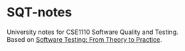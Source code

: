# SQT-notes
University notes for CSE1110 Software Quality and Testing.   
Based on [Software Testing: From Theory to Practice](http://sttp.site).
